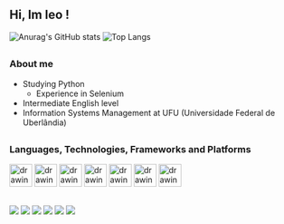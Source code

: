 ## Hi, Im leo !

![Anurag's GitHub stats](https://github-readme-stats.vercel.app/api?username=IeIeo&show_icons=true&theme=dark)
![Top Langs](https://github-readme-stats.vercel.app/api/top-langs/?username=IeIeo&hide_progress=true&theme=dark)

##
<h3 id="about-me">About me</h3>

* Studying Python 
  * Experience in Selenium
* Intermediate English level
* Information Systems Management at UFU (Universidade Federal de Uberlândia)

##
<h3>Languages, Technologies, Frameworks and Platforms</h3>

<span>
<img src="https://github.com/amandewatnitrr/amandewatnitrr/blob/main/imgs/visual-studio-code.svg" alt="drawing" width="40"/>
<img src="https://cdn.jsdelivr.net/gh/devicons/devicon/icons/python/python-original.svg" alt="drawing" width="40" />
<img src="https://cdn.jsdelivr.net/gh/devicons/devicon/icons/selenium/selenium-original.svg" alt="drawing" width="40" />
<img src="https://cdn.jsdelivr.net/gh/devicons/devicon/icons/mysql/mysql-original.svg" alt="drawing" width="40"  />
<img src="https://cdn.jsdelivr.net/gh/devicons/devicon/icons/django/django-plain.svg" alt="drawing" width="40" />
<img src="https://cdn.jsdelivr.net/gh/devicons/devicon/icons/css3/css3-original.svg" alt="drawing" width="40"/>
<img src="https://cdn.jsdelivr.net/gh/devicons/devicon/icons/html5/html5-original.svg" alt="drawing" width="40"/>
</span>

##
<div> 
  <a href="https://www.instagram.com/lleo.borges/" target="_blank"><img src="https://img.shields.io/badge/-Instagram-%23E4405F?style=for-the-badge&logo=instagram&logoColor=white" target="_blank"></a>
 	<a href="https://www.twitch.tv/leleott" target="_blank"><img src="https://img.shields.io/badge/Twitch-9146FF?style=for-the-badge&logo=twitch&logoColor=white" target="_blank"></a>
  <a href="https://discord.com/users/209186063267266562" target="_blank"><img src="https://img.shields.io/badge/Discord-7289DA?style=for-the-badge&logo=discord&logoColor=white" target="_blank"></a> 
  <a href = "mailto:leoborgesm2@gmail.com"><img src="https://img.shields.io/badge/-Gmail-%23333?style=for-the-badge&logo=gmail&logoColor=white" target="_blank"></a>
  <a href="www.linkedin.com/in/leonardo-borges-b35a93242" target="_blank"><img src="https://img.shields.io/badge/-LinkedIn-%230077B5?style=for-the-badge&logo=linkedin&logoColor=white" target="_blank"></a> 
  <a href="https://twitter.com/leott0" target="_blank"><img src= "https://img.shields.io/badge/Twitter-1DA1F2?style=for-the-badge&logo=twitter&logoColor=white" ></a>
  
</div>

          
          
          



